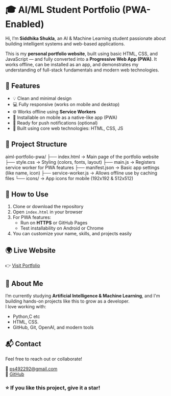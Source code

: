 # 🎓 AI/ML Student Portfolio (PWA-Enabled)

Hi, I’m **Siddhika Shukla**, an AI & Machine Learning student passionate about building intelligent systems and web-based applications.

This is my **personal portfolio website**, built using basic HTML, CSS, and JavaScript — and fully converted into a **Progressive Web App (PWA)**. It works offline, can be installed as an app, and demonstrates my understanding of full-stack fundamentals and modern web technologies.

## 🚀 Features

- 💡 Clean and minimal design
- 💻 Fully responsive (works on mobile and desktop)
- 🌐 Works offline using **Service Workers**
- 📱 Installable on mobile as a native-like app (PWA)
- 🔔 Ready for push notifications (optional)
- 🧠 Built using core web technologies: HTML, CSS, JS


## 📂 Project Structure
aiml-portfolio-pwa/
├── index.html           → Main page of the portfolio website
├── style.css            → Styling (colors, fonts, layout)
├── main.js              → Registers service worker for PWA features
├── manifest.json        → Basic app settings (like name, icon)
├── service-worker.js    → Allows offline use by caching files
└── icons/               → App icons for mobile (192x192 & 512x512)

## 📱 How to Use

1. Clone or download the repository
2. Open `index.html` in your browser
3. For PWA features:
   - Run on **HTTPS** or GitHub Pages
   - Test installability on Android or Chrome
4. You can customize your name, skills, and projects easily


## 🌍 Live Website

👉 [Visit Portfolio](https://github.com/SiddhikaShukla25/AIML_Student.git)



## 🧠 About Me

I’m currently studying **Artificial Intelligence & Machine Learning**, and I'm building hands-on projects like this to grow as a developer.  
I love working with:
- Python,C etc 
- HTML, CSS.  
- GitHub, Git, OpenAI, and modern tools


## 📬 Contact

Feel free to reach out or collaborate!

📧 ps492292@gmail.com  
🐙 [GitHub](https://github.com/Siddhikashukla25)


### ⭐ If you like this project, give it a star!
